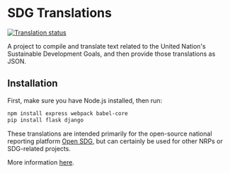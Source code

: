 # SDG Translations

<a href="https://hosted.weblate.org/engage/sdg-translations/">
<img src="https://hosted.weblate.org/widgets/sdg-translations/-/open-graph.png" alt="Translation status" />
</a>

A project to compile and translate text related to the United Nation's
  Sustainable Development Goals, and then provide those translations as JSON.

## Installation

First, make sure you have Node.js installed, then run:

```bash
npm install express webpack babel-core
pip install flask django
```

These translations are intended primarily for the open-source national reporting platform [Open SDG](https://github.com/open-sdg/open-sdg), but can certainly be used for other NRPs or SDG-related projects.

More information [here](https://open-sdg.org/sdg-translations/).